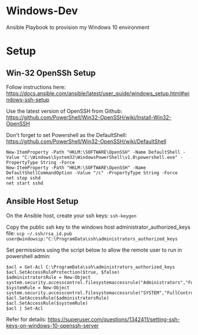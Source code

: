 # Windows-Dev
Ansible Playbook to provision my Windows 10 environment

# Setup
## Win-32 OpenSSh Setup
Follow instructions here: https://docs.ansible.com/ansible/latest/user_guide/windows_setup.html#windows-ssh-setup

Use the latest version of OpenSSH from Github:
https://github.com/PowerShell/Win32-OpenSSH/wiki/Install-Win32-OpenSSH

Don't forget to set Powershell as the DefaultShell:
https://github.com/PowerShell/Win32-OpenSSH/wiki/DefaultShell
```
New-ItemProperty -Path "HKLM:\SOFTWARE\OpenSSH" -Name DefaultShell -Value "C:\Windows\System32\WindowsPowerShell\v1.0\powershell.exe" -PropertyType String -Force
New-ItemProperty -Path "HKLM:\SOFTWARE\OpenSSH" -Name DefaultShellCommandOption -Value "/c" -PropertyType String -Force
net stop sshd
net start sshd
```

## Ansible Host Setup
On the Ansible host, create your ssh keys:
`ssh-keygen`

Copy the public ssh key to the windows host administrator_authorized_keys file:
`scp ~/.ssh/rsa_id.pub user@windowsip:"C:\ProgramData\ssh\administrators_authorized_keys`

Set permissions using the script below to allow the remote user to run in powershell admin:
```
$acl = Get-Acl C:\ProgramData\ssh\administrators_authorized_keys
$acl.SetAccessRuleProtection($true, $false)
$administratorsRule = New-Object system.security.accesscontrol.filesystemaccessrule("Administrators","FullControl","Allow")
$systemRule = New-Object system.security.accesscontrol.filesystemaccessrule("SYSTEM","FullControl","Allow")
$acl.SetAccessRule($administratorsRule)
$acl.SetAccessRule($systemRule)
$acl | Set-Acl
```

Refer for details:
https://superuser.com/questions/1342411/setting-ssh-keys-on-windows-10-openssh-server
